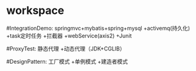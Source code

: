 # workspace

#IntegrationDemo:
springmvc+mybatis+spring+mysql
+activemq(持久化)
+task定时任务
+拦截器
+webService(axis2)
+Junit

#ProxyTest:
静态代理
+动态代理（JDK+CGLIB）

#DesignPattern:
工厂模式
+单例模式
+建造者模式
